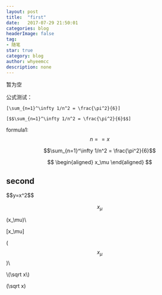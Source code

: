 ```yaml
---
layout: post
title:  "first"
date:   2017-07-29 21:50:01
categories: blog
headerImage: false
tag:
- 随笔
star: true
category: blog
author: whyeemcc
description: none
---
```

暂为空

公式测试：

`[\sum_{n=1}^\infty 1/n^2 = \frac{\pi^2}{6}]`

`[$$\sum_{n=1}^\infty 1/n^2 = \frac{\pi^2}{6}$$]`

formula1: $$n==x$$

$$\sum_{n=1}^\infty 1/n^2 = \frac{\pi^2}{6}$$

$$
\begin{aligned}
x_\mu
\end{aligned}
$$

## second

<div class="Math">
  $$y=x^2$$
</div>


$$x_\mu$$

\(x_\mu)\

\[x_\mu\]

\($$x_\mu$$)\

\\(\sqrt x\\)

\(\sqrt x\)